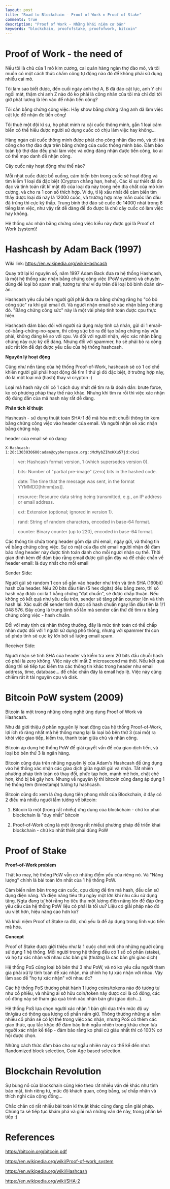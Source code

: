 ```yaml
---
layout: post
title: "Road to Blockchain - Proof of Work n Proof of Stake"
comments: true
description: "Proof of Work - Những khái niệm cơ bản"
keywords: "blockchain, proofofstake, proofofwork, bitcoin"
---
```


# Proof of Work - the need of

Nếu tôi là chủ của 1 mỏ kim cương, cai quản hàng ngàn thợ đào mỏ, và tôi muốn có một cách thức chấm công tự động nào đó để không phải sử dụng nhiều cai mỏ.

Tôi làm sao biết được, đến cuối ngày anh thợ A, B đã đào cật lực, anh Y chỉ ngồi mát, thậm chí anh Z nào đó ko phải là công nhân của tôi mà chỉ đợi tới giờ phát lương là lẻn vào để nhận tiền công?

Tôi cần bằng chứng công việc: Hãy show bằng chứng rằng anh đã làm việc cật lực để nhận đc tiền công!

Tôi thuê một đội kĩ sư, họ phát minh ra cái cuốc thông minh, gắn 1 loại cảm biến có thể hiểu được người sử dụng cuốc có chịu làm việc hay không...

Hàng ngàn cái cuốc thông minh được phát cho công nhân đào mỏ, và tôi trả công cho thợ đào dựa trên bằng chứng của cuốc thông minh báo. Đảm bảo toàn bộ thợ đào đều phải làm việc và xứng đáng nhận được tiền công, ko ai có thể mạo danh để nhận công.

Cây cuốc này hoạt động như thế nào?

Mỗi nhát cuốc được bổ xuống, cảm biến bên trong cuốc sẽ hoạt động và tìm kiếm 1 loại đá đặc biệt (Crypton chẳng hạn, hehe). Các kĩ sư thiết đã đo đạc và tính toán rất kĩ mật độ của loại đá này trong nền địa chất của mỏ kim cương, và cho ra 1 con số thích hợp. Ví dụ, tỉ lệ xấu nhất để cảm biến tìm thấy được loại đá này là 12000 cuốc, và trường hợp may mắn cuốc lần đầu đã trúng thì cực kỳ thấp. Trung bình thợ đào sẽ cuốc đc 14000 nhát trong 8 tiếng làm việc, như vậy rất dễ dàng để đo được là chủ cây cuốc có làm việc hay không.


Hệ thống xác nhận bằng chứng công việc kiểu này được gọi là Proof of Work (system)!



# Hashcash by Adam Back (1997)

Wiki link: https://en.wikipedia.org/wiki/Hashcash

Quay trở lại kỉ nguyên số, năm 1997 Adam Back đưa ra hệ thống Hashcash, là một hệ thống xác nhận bằng chứng công việc (PoW system) và chuyên dùng để loại bỏ spam mail, tương tự như ví dụ trên để loại bỏ binh đoàn xin-ăn.

Hashcash yêu cầu bên người gửi phải đưa ra bằng chứng rằng họ "có bỏ công sức" ra khi gửi email đi. Và người nhận email sẽ xác nhận bằng chứng đó. "Bằng chứng công sức" này là một vài phép tính toán được cpu thực hiện.

Hashcash đảm bảo: đối với người sử dụng máy tính cá nhân, gửi đi 1 email-có-bằng-chứng-no-spam, thì công sức bỏ ra để tạo bằng chứng này vừa phải, không đáng kể so với cpu. Và đối với người nhận, việc xác nhận bằng chứng này cực kỳ dễ dàng. Nhưng đối với spammer, họ sẽ phải bỏ ra công sức rất lớn để đạt được yêu cầu của hệ thống hashcash.

**Nguyên lý hoạt động**

Cũng như nền tảng của hệ thống Proof-of-Work, hashcash sẽ có 1 cơ chế khiến người gửi phải hoạt động để tìm 1 thứ gì đó đặc biệt, ở trường hợp này, đó là một loại mã (hash) thay vì crypton :)

Loại mã hash này chỉ có 1 cách duy nhất để tìm ra là đoán dần: brute force, ko có phương pháp thay thế nào khác. Nhưng khi tìm ra rồi thì việc xác nhận độ đúng đắn của mã hash này rất dễ dàng.

**Phân tích kĩ thuật**

Hashcash - sử dụng thuật toán SHA-1 để mã hóa một chuỗi thông tin kèm bằng chứng công việc vào header của email. Và người nhận sẽ xác nhận bằng chứng này.

header của email sẽ có dạng:

`X-Hashcash: 1:20:1303030600:adam@cypherspace.org::McMybZIhxKXu57jd:ckvi`

> ver: Hashcash format version, 1 (which supersedes version 0).

> bits: Number of "partial pre-image" (zero) bits in the hashed code.

> date: The time that the message was sent, in the format YYMMDD[hhmm[ss]].

> resource: Resource data string being transmitted, e.g., an IP address or email address.

> ext: Extension (optional; ignored in version 1).

> rand: String of random characters, encoded in base-64 format.

> counter: Binary counter (up to 220), encoded in base-64 format.

Các thông tin chứa trong header gồm địa chỉ email, ngày gửi, và thông tin về bằng chứng công việc. Sự có mặt của địa chỉ email người nhận để đảm bảo rằng header này được tính toán dành cho mỗi người nhận cụ thể. Thời gian đính kèm để đảm bảo rằng email được gửi gần đây và để chắc chắn về header email: là duy nhất cho mỗi email


Sender Side:

Người gửi sẽ random 1 con số gắn vào header như trên và tính SHA (160bit) hash của header. Nếu 20 bits đầu tiên (5 hex digits) đều bằng zero, thì số hash này được coi là 1 bằng chứng "đạt chuẩn", sẽ được chấp thuận. Nếu không có kết quả như yêu cầu trên, sender sẽ tăng phần counter lên và tính hash lại. Xác suất để sender tính được số hash chuẩn ngay lần đầu tiên là 1/1 048 576. Đây cũng là trung bình số lần mà sender cần thử để tìm ra bằng chứng công việc - hash chuẩn.

Đối với máy tính cá nhân thông thường, đây là mức tính toán có thể chấp nhân được đối với 1 người sử dụng phổ thông, nhưng với spammer thì con số phép tính sẽ cực kỳ lớn bởi số lượng email spam.

Receiver Side:

Người nhận sẽ tính SHA của header và kiểm tra xem 20 bits đầu chuỗi hash có phải là zero không. Việc này chỉ mất 2 microsecond mà thôi. Nếu kết quả đúng thì sẽ tiếp tục kiểm tra các thông tin khác trong header như email address, time, database... để chắc chắn đây là email hợp lệ. Việc này cũng chiếm rất ít tài nguyên cpu và disk.


# Bitcoin PoW system (2009)

Bitcoin là một trong những công nghệ ứng dụng Proof of Work và Hashcash.

Như đã giới thiệu ở phần nguyên lý hoạt động của hệ thống Proof-of-Work, lợi ích rõ ràng nhất mà hệ thống mang lại là loại bỏ bên thứ 3 (cai mỏ) ra khỏi việc giao tiếp, kiểm tra, thanh toán giữa chủ và nhân công.

Bitcoin áp dụng hệ thống PoW để giải quyết vấn đề của giao dịch tiền, và loại bỏ bên thứ 3 là ngân hàng.

Bitcoin cũng dựa trên những nguyên lý của Adam's Hashcash để ứng dụng vào hệ thống xác nhận các giao dịch giữa người gửi và nhận. Tất nhiên phương pháp tính toán có thay đổi, phức tạp hơn, mạnh mẽ hơn, chặt chẽ hơn, khó bị bẻ gãy hơn. Nhưng về nguyên lý thì bitcoin cũng đang áp dụng 1 hệ thống tem (timestamp) tương tự hashcash.

Bitcoin cũng đc xem là ứng dụng tiên phong nhất của Blockchain, ở đây có 2 điều mà nhiều người lầm tưởng về bitcoin:

1. Bitcoin là một (trong rất nhiều) ứng dụng của blockchain - chứ ko phải blockchain là "duy nhất" bitcoin

2. Proof-of-Work cũng là một (trong rất nhiều) phương pháp để triển khai blockchain - chứ ko nhất thiết phải dùng PoW


# Proof of Stake

**Proof-of-Work problem**

Thật ko may, hệ thống PoW vẫn có những điểm yếu của riêng nó. Và "Năng lượng" chính là bài toán lớn nhất của 1 hệ thống PoW.

Cảm biến nằm bên trong cán cuốc, cpu dùng để tìm mã hash, đều cần sử dụng điện năng. Và điện năng tiêu thụ ngày một lớn khi nhu cầu sử dụng tăng. Ngta đang tự hỏi rằng họ tiêu thụ một lượng điện năng lớn để đáp ứng yêu cầu của hệ thống PoW liệu có phải là tối ưu? Liệu có giải pháp nào đó ưu việt hơn, hiệu năng cao hơn ko?

Và khái niệm Proof of Stake ra đời, chủ yếu là để áp dụng trong lĩnh vực tiền mã hóa.

**Concept**

Proof of Stake được giới thiệu như là 1 cuộc chơi mới cho những người cùng sử dụng 1 hệ thống. Mỗi người trong hệ thống đều có 1 số cổ phần (stake), và họ tự xác nhận với nhau các bản ghi (thường là các bản ghi giao dịch)

Hệ thống PoS cũng loại bỏ bên thứ 3 như PoW, và nó ko yêu cầu người tham gia phải xử lý tính toán để xác nhận, mà chính họ tự xác nhận với nhau. Vậy làm sao để "họ tự xác nhận" với nhau đc?

Các hệ thống PoS thường phát hành 1 lượng coins/tokens nào đó tương tự như cổ phiếu, và những ai sở hữu coin/token này được coi là cổ đông, các cổ đông này sẽ tham gia quá trình xác nhận bản ghi (giao dịch...).

Hệ thống PoS lựa chọn người xác nhận 1 bản ghi dựa trên mức độ uy tín/giàu có thông qua lượng cổ phần nắm giữ. Thông thường những ai nắm nhiều cổ phần sẽ có lợi thế trong việc xác nhận, nhưng PoS có thêm các giao thức, quy tắc khác để đảm bảo tính ngẫu nhiên trong khâu chọn lựa người xác nhận kế tiếp - đảm bảo rằng ko phải cứ giàu nhất thì có 100% cơ hội được chọn.

Những cách thức đảm bảo cho sự ngẫu nhiên này có thể kể đến như: Randomized block selection, Coin Age based selection.

# Blockchain Revolution

Sự bùng nổ của blockchain cũng kéo theo rất nhiều vấn đề khác như tính bảo mật, tính riêng tư, mức độ khách quan, công bằng, sự chấp nhận và thích nghi của cộng đồng...

Chắc chắn có rất nhiều bài toán kĩ thuật khác cũng đang cần giải pháp. Chúng ta sẽ tiếp tục khám phá và giải mã những vấn đề này, trong phần kế tiếp :)

# References

https://bitcoin.org/bitcoin.pdf

https://en.wikipedia.org/wiki/Proof-of-work_system

https://en.wikipedia.org/wiki/Hashcash

https://en.wikipedia.org/wiki/SHA-2
